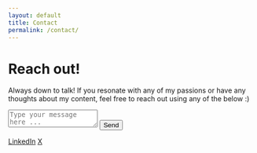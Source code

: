```yaml
---
layout: default
title: Contact
permalink: /contact/
---
```


<h1>Reach out!</h1>
<p class="subheading">Always down to talk! If you resonate with any of my passions or have any thoughts about my content, feel free to reach out using any of the below :)</p>


<div class="contact-wrapper">
  <!-- Form -->
  <form action="https://formsubmit.co/nair_hrishikesh@yahoo.co.in" method="POST" class="contact-form">
    <textarea name="message" placeholder="Type your message here ..." required></textarea>
    <button type="submit">Send</button>
  </form>

  <!-- Icons -->
  <div class="contact-icons">
      <a href="https://www.linkedin.com/in/hrishikeshnair/" target="_blank" class="icon brands fa-linkedin"><span class="label">LinkedIn</span></a>
    <a href="https://x.com/Hrishikeshnairr" target="_blank" class="icon brands fa-x-twitter"><span class="label">X</span></a>
  </div>
</div>

